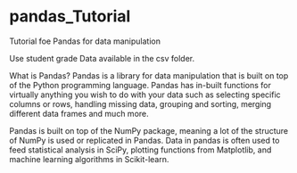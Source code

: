 # pandas_Tutorial
Tutorial foe Pandas for data manipulation 


Use student grade Data available in the csv folder.

What is Pandas? Pandas is a library for data manipulation that is built on top of the Python programming language. 
Pandas has in-built functions for virtually anything you wish to do with your data such as selecting specific columns or rows, handling missing data, 
grouping and sorting, merging different data frames and much more.

Pandas is built on top of the NumPy package, meaning a lot of the structure of NumPy is used or replicated in Pandas.
Data in pandas is often used to feed statistical analysis in SciPy, plotting functions from Matplotlib, and machine learning algorithms in Scikit-learn.
